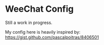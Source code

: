 # WeeChat Config

Still a work in progress.

My config here is heavily inspired by: https://gist.github.com/pascalpoitras/8406501
